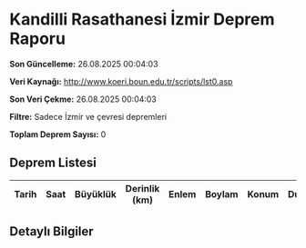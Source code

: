 # Kandilli Rasathanesi İzmir Deprem Raporu

**Son Güncelleme:** 26.08.2025 00:04:03

**Veri Kaynağı:** http://www.koeri.boun.edu.tr/scripts/lst0.asp

**Son Veri Çekme:** 26.08.2025 00:04:03

**Filtre:** Sadece İzmir ve çevresi depremleri

**Toplam Deprem Sayısı:** 0

## Deprem Listesi

| Tarih | Saat | Büyüklük | Derinlik (km) | Enlem | Boylam | Konum | Durum |
|-------|------|----------|---------------|-------|--------|-------|-------|

## Detaylı Bilgiler

